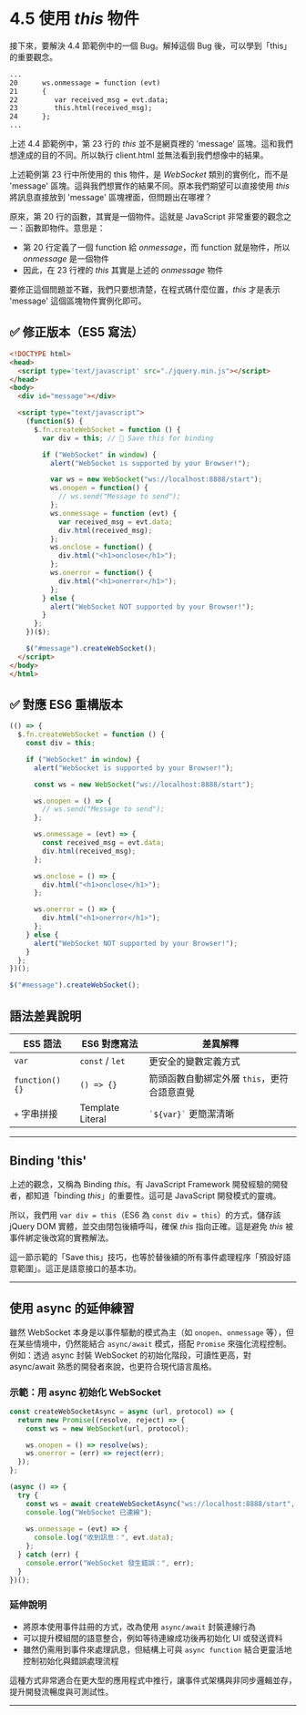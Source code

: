 # 4.5 使用 *this* 物件

接下來，要解決 4.4 節範例中的一個 Bug。解掉這個 Bug 後，可以學到「this」的重要觀念。

```html
...
20      ws.onmessage = function (evt) 
21      { 
22         var received_msg = evt.data;
23         this.html(received_msg);
24      };
...
```

上述 4.4 節範例中，第 23 行的 *this* 並不是網頁裡的 'message' 區塊。這和我們想達成的目的不同。所以執行 client.html 並無法看到我們想像中的結果。

上述範例第 23 行中所使用的 this 物件，是 *WebSocket* 類別的實例化，而不是 'message' 區塊。這與我們想實作的結果不同。原本我們期望可以直接使用 *this* 將訊息直接放到 'message' 區塊裡面，但問題出在哪裡？

原來，第 20 行的函數，其實是一個物件。這就是 JavaScript 非常重要的觀念之一：函數即物件。意思是：

* 第 20 行定義了一個 function 給 *onmessage*，而 function 就是物件，所以 *onmessage* 是一個物件
* 因此，在 23 行裡的 *this* 其實是上述的 *onmessage* 物件

要修正這個問題並不難，我們只要想清楚，在程式碼什麼位置，*this* 才是表示 'message' 這個區塊物件實例化即可。

## ✅ 修正版本（ES5 寫法）

```html
<!DOCTYPE html>
<head>
  <script type='text/javascript' src="./jquery.min.js"></script>
</head>
<body>
  <div id="message"></div>

  <script type="text/javascript">
    (function($) {
      $.fn.createWebSocket = function () {
        var div = this; // 🔑 Save this for binding

        if ("WebSocket" in window) {
          alert("WebSocket is supported by your Browser!");

          var ws = new WebSocket("ws://localhost:8888/start");
          ws.onopen = function() {
            // ws.send("Message to send");
          };
          ws.onmessage = function (evt) {
            var received_msg = evt.data;
            div.html(received_msg);
          };
          ws.onclose = function() {
            div.html("<h1>onclose</h1>");
          };
          ws.onerror = function() {
            div.html("<h1>onerror</h1>");
          };
        } else {
          alert("WebSocket NOT supported by your Browser!");
        }
      };
    })($);

    $("#message").createWebSocket();
  </script>
</body>
</html>
```

## ✅ 對應 ES6 重構版本

```javascript
(() => {
  $.fn.createWebSocket = function () {
    const div = this;

    if ("WebSocket" in window) {
      alert("WebSocket is supported by your Browser!");

      const ws = new WebSocket("ws://localhost:8888/start");

      ws.onopen = () => {
        // ws.send("Message to send");
      };

      ws.onmessage = (evt) => {
        const received_msg = evt.data;
        div.html(received_msg);
      };

      ws.onclose = () => {
        div.html("<h1>onclose</h1>");
      };

      ws.onerror = () => {
        div.html("<h1>onerror</h1>");
      };
    } else {
      alert("WebSocket NOT supported by your Browser!");
    }
  };
})();

$("#message").createWebSocket();
```

## 語法差異說明

| ES5 語法          | ES6 對應寫法         | 差異解釋                      |
| --------------- | ---------------- | ------------------------- |
| `var`           | `const` / `let`  | 更安全的變數定義方式                |
| `function() {}` | `() => {}`       | 箭頭函數自動綁定外層 `this`，更符合語意直覺 |
| `+` 字串拼接        | Template Literal | `` `${var}` `` 更簡潔清晰      |

---

## Binding 'this'

上述的觀念，又稱為 Binding *this*。有 JavaScript Framework 開發經驗的開發者，都知道「binding *this*」的重要性。這可是 JavaScript 開發模式的靈魂。

所以，我們用 `var div = this`（ES6 為 `const div = this`）的方式，儲存該 jQuery DOM 實體，並交由閉包後續呼叫，確保 *this* 指向正確。這是避免 *this* 被事件綁定後改寫的實務解法。

這一節示範的「Save this」技巧，也等於替後續的所有事件處理程序「預設好語意範圍」。這正是語意接口的基本功。

---

## 使用 async 的延伸練習

雖然 WebSocket 本身是以事件驅動的模式為主（如 `onopen`、`onmessage` 等），但在某些情境中，仍然能結合 `async/await` 模式，搭配 `Promise` 來強化流程控制。例如：透過 async 封裝 WebSocket 的初始化階段，可讀性更高，對 async/await 熟悉的開發者來說，也更符合現代語言風格。

### 示範：用 async 初始化 WebSocket

```javascript
const createWebSocketAsync = async (url, protocol) => {
  return new Promise((resolve, reject) => {
    const ws = new WebSocket(url, protocol);

    ws.onopen = () => resolve(ws);
    ws.onerror = (err) => reject(err);
  });
};

(async () => {
  try {
    const ws = await createWebSocketAsync("ws://localhost:8888/start", ["echo-protocol"]);
    console.log("WebSocket 已連線");
    
    ws.onmessage = (evt) => {
      console.log("收到訊息：", evt.data);
    };
  } catch (err) {
    console.error("WebSocket 發生錯誤：", err);
  }
})();
```

### 延伸說明

* 將原本使用事件註冊的方式，改為使用 `async/await` 封裝連線行為
* 可以提升模組間的語意整合，例如等待連線成功後再初始化 UI 或發送資料
* 雖然仍需用到事件來處理訊息，但結構上可與 `async function` 結合更靈活地控制初始化與錯誤處理流程

這種方式非常適合在更大型的應用程式中推行，讓事件式架構與非同步邏輯並存，提升開發流暢度與可測試性。

---
